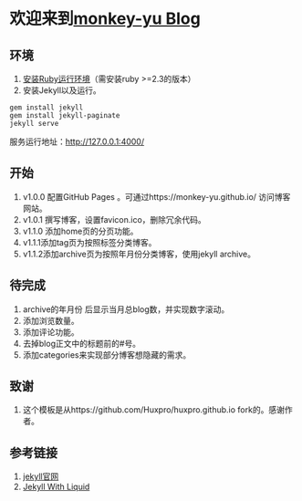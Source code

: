 
# 欢迎来到[monkey-yu Blog](https://monkey-yu.github.io/.)
## 环境<br/>
1. [安装Ruby运行环境](http://www.cnblogs.com/daguo/p/4097263.html)（需安装ruby >=2.3的版本）
2. 安装Jekyll以及运行。
```
gem install jekyll
gem install jekyll-paginate
jekyll serve
```
服务运行地址：http://127.0.0.1:4000/
## 开始
1. v1.0.0 配置GitHub Pages 。可通过https://monkey-yu.github.io/ 访问博客网站。
2. v1.0.1 撰写博客，设置favicon.ico，删除冗余代码。
3. v1.1.0 添加home页的分页功能。
4. v1.1.1添加tag页为按照标签分类博客。
5. v1.1.2添加archive页为按照年月份分类博客，使用jekyll archive。

## 待完成
1. archive的年月份 后显示当月总blog数，并实现数字滚动。
2. 添加浏览数量。
3. 添加评论功能。
4. 去掉blog正文中的标题前的#号。
5. 添加categories来实现部分博客想隐藏的需求。

## 致谢
1. 这个模板是从https://github.com/Huxpro/huxpro.github.io fork的。感谢作者。

## 参考链接
1. [jekyll官网](http://jekyllcn.com/docs/home/)
2. [Jekyll With Liquid](http://huangyanxiang.com/2017/09/20/jekyll-with-liquid.html)
